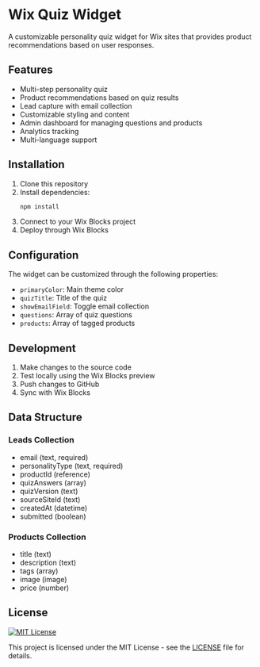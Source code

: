 # Wix Quiz Widget

A customizable personality quiz widget for Wix sites that provides product recommendations based on user responses.

## Features

- Multi-step personality quiz
- Product recommendations based on quiz results
- Lead capture with email collection
- Customizable styling and content
- Admin dashboard for managing questions and products
- Analytics tracking
- Multi-language support

## Installation

1. Clone this repository
2. Install dependencies:
   ```bash
   npm install
   ```
3. Connect to your Wix Blocks project
4. Deploy through Wix Blocks

## Configuration

The widget can be customized through the following properties:

- `primaryColor`: Main theme color
- `quizTitle`: Title of the quiz
- `showEmailField`: Toggle email collection
- `questions`: Array of quiz questions
- `products`: Array of tagged products

## Development

1. Make changes to the source code
2. Test locally using the Wix Blocks preview
3. Push changes to GitHub
4. Sync with Wix Blocks

## Data Structure

### Leads Collection
- email (text, required)
- personalityType (text, required)
- productId (reference)
- quizAnswers (array)
- quizVersion (text)
- sourceSiteId (text)
- createdAt (datetime)
- submitted (boolean)

### Products Collection
- title (text)
- description (text)
- tags (array)
- image (image)
- price (number)

## License

[![MIT License](https://img.shields.io/badge/License-MIT-yellow.svg)](LICENSE)

This project is licensed under the MIT License - see the [LICENSE](LICENSE) file for details. 